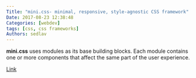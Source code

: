 ```yaml
---
Title: "mini.css- minimal, responsive, style-agnostic CSS framework"
Date: 2017-08-23 12:38:48
Categories: [webdev]
tags: [css, css frameworks]
Authors: sedlav
---
```


**mini.css** uses modules as its base building blocks. Each module contains one or more components that affect the same part of the user experience. 

[Link](https://hackcss.egoist.moe/)
